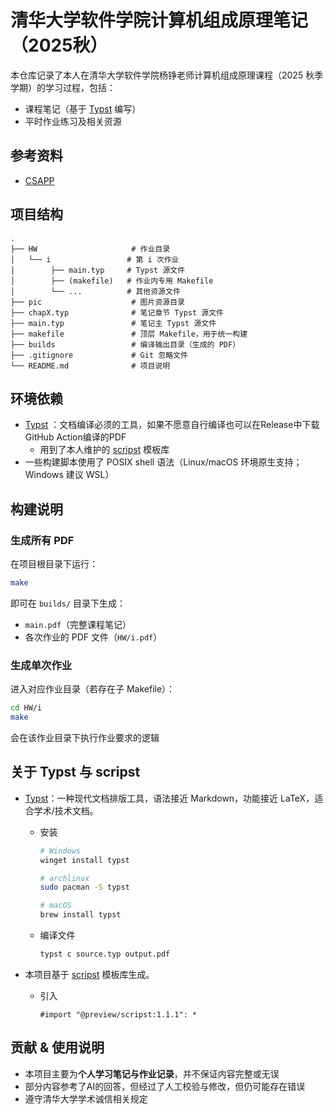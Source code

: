 # 清华大学软件学院计算机组成原理笔记（2025秋）

本仓库记录了本人在清华大学软件学院杨铮老师计算机组成原理课程（2025 秋季学期）的学习过程，包括：

* 课程笔记（基于 [Typst](https://typst.app/) 编写）
* 平时作业练习及相关资源

## 参考资料

* [CSAPP](https://www.cs.sfu.ca/~ashriram/Courses/CS295/assets/books/CSAPP_2016.pdf)


## 项目结构

```
.
├── HW                     # 作业目录
│   └── i                 # 第 i 次作业
│        ├── main.typ     # Typst 源文件
│        ├── (makefile)   # 作业内专用 Makefile
│        └── ...          # 其他资源文件
├── pic                    # 图片资源目录
├── chapX.typ              # 笔记章节 Typst 源文件
├── main.typ               # 笔记主 Typst 源文件
├── makefile               # 顶层 Makefile，用于统一构建
├── builds                 # 编译输出目录（生成的 PDF）
├── .gitignore             # Git 忽略文件
└── README.md              # 项目说明
```

## 环境依赖

* [Typst](https://github.com/typst/typst) ：文档编译必须的工具，如果不愿意自行编译也可以在Release中下载GitHub Action编译的PDF
  * 用到了本人维护的 [scripst](https://github.com/An-314/scripst) 模板库
* 一些构建脚本使用了 POSIX shell 语法（Linux/macOS 环境原生支持；Windows 建议 WSL）

## 构建说明

### 生成所有 PDF

在项目根目录下运行：
```bash
make
```
即可在 `builds/` 目录下生成：

* `main.pdf`（完整课程笔记）
* 各次作业的 PDF 文件（`HW/i.pdf`）

### 生成单次作业

进入对应作业目录（若存在子 Makefile）：
```bash
cd HW/i
make
```
会在该作业目录下执行作业要求的逻辑

## 关于 Typst 与 scripst

* [Typst](https://typst.app/)：一种现代文档排版工具，语法接近 Markdown，功能接近 LaTeX，适合学术/技术文档。

  * 安装

    ```powershell
    # Windows
    winget install typst
    ```

    ```bash
    # archlinux
    sudo pacman -S typst
    ```

    ```bash
    # macOS
    brew install typst
    ```
  * 编译文件

    ```bash
    typst c source.typ output.pdf
    ```

* 本项目基于 [scripst](https://github.com/An-314/scripst) 模板库生成。

  * 引入

    ```typst
    #import "@preview/scripst:1.1.1": *
    ```

## 贡献 & 使用说明

* 本项目主要为**个人学习笔记与作业记录**，并不保证内容完整或无误
* 部分内容参考了AI的回答，但经过了人工校验与修改，但仍可能存在错误
* 遵守清华大学学术诚信相关规定